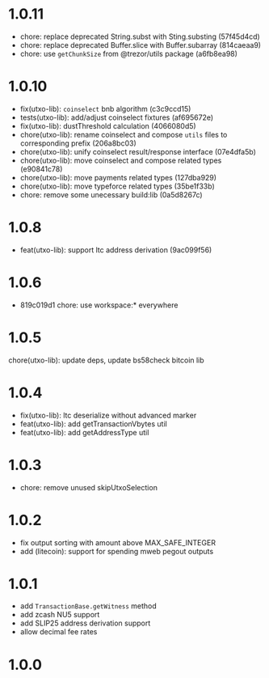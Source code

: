 # 1.0.11

-   chore: replace deprecated String.subst with Sting.substing (57f45d4cd)
-   chore: replace deprecated Buffer.slice with Buffer.subarray (814caeaa9)
-   chore: use `getChunkSize` from @trezor/utils package (a6fb8ea98)

# 1.0.10

-   fix(utxo-lib): `coinselect` bnb algorithm (c3c9ccd15)
-   tests(utxo-lib): add/adjust coinselect fixtures (af695672e)
-   fix(utxo-lib): dustThreshold calculation (4066080d5)
-   chore(utxo-lib): rename coinselect and compose `utils` files to corresponding prefix (206a8bc03)
-   chore(utxo-lib): unify coinselect result/response interface (07e4dfa5b)
-   chore(utxo-lib): move coinselect and compose related types (e90841c78)
-   chore(utxo-lib): move payments related types (127dba929)
-   chore(utxo-lib): move typeforce related types (35be1f33b)
-   chore: remove some unecessary build:lib (0a5d8267c)

# 1.0.8

-   feat(utxo-lib): support ltc address derivation (9ac099f56)

# 1.0.6

-   819c019d1 chore: use workspace:\* everywhere

# 1.0.5

chore(utxo-lib): update deps, update bs58check bitcoin lib

# 1.0.4

-   fix(utxo-lib): ltc deserialize without advanced marker
-   feat(utxo-lib): add getTransactionVbytes util
-   feat(utxo-lib): add getAddressType util

# 1.0.3

-   chore: remove unused skipUtxoSelection

# 1.0.2

-   fix output sorting with amount above MAX_SAFE_INTEGER
-   add (litecoin): support for spending mweb pegout outputs

# 1.0.1

-   add `TransactionBase.getWitness` method
-   add zcash NU5 support
-   add SLIP25 address derivation support
-   allow decimal fee rates

# 1.0.0
